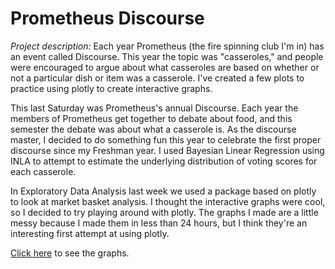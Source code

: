 # Prometheus Discourse

*Project description:* Each year Prometheus (the fire spinning club I'm in) has an event called Discourse. This year the topic was "casseroles," and people were encouraged to argue about what casseroles are based on whether or not a particular dish or item was a casserole. I've created a few plots to practice using plotly to create interactive graphs.


This last Saturday was Prometheus's annual Discourse. Each year the members of Prometheus get together to debate about food, and this semester the debate was about what a casserole is. As the discourse master, I decided to do something fun this year to celebrate the first proper discourse since my Freshman year. I used Bayesian Linear Regression using INLA to attempt to estimate the underlying distribution of voting scores for each casserole.


In Exploratory Data Analysis last week we used a package based on plotly to look at market basket analysis. I thought the interactive graphs were cool, so I decided to try playing around with plotly. The graphs I made are a little messy because I made them in less than 24 hours, but I think they're an interesting first attempt at using plotly.

[Click here](https://kcimino.github.io/Discourse/plotly.html) to see the graphs.
